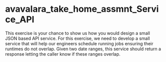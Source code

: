 # avavalara_take_home_assmnt_Service_API
This exercise is your chance to show us how you would design a small JSON based API service. For this exercise, we need to develop a small service that will help our engineers schedule running jobs ensuring their runtimes do not overlap. Given two date ranges, this service should return a response letting the caller know if these ranges overlap.
